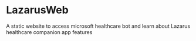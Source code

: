 # LazarusWeb
A static website to access microsoft healthcare bot and learn about Lazarus healthcare companion app features
